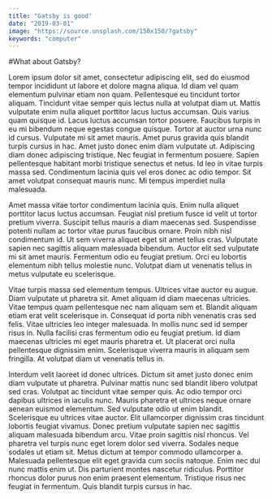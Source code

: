 ```yaml
---
title: "Gatsby is good"
date: "2019-03-01"
image: "https://source.unsplash.com/150x150/?gatsby"
keywords: "computer"
---
```


#What about Gatsby?

Lorem ipsum dolor sit amet, consectetur adipiscing elit, sed do eiusmod tempor incididunt ut labore et dolore magna aliqua. Id diam vel quam elementum pulvinar etiam non quam. Pellentesque eu tincidunt tortor aliquam. Tincidunt vitae semper quis lectus nulla at volutpat diam ut. Mattis vulputate enim nulla aliquet porttitor lacus luctus accumsan. Quis varius quam quisque id. Lacus luctus accumsan tortor posuere. Faucibus turpis in eu mi bibendum neque egestas congue quisque. Tortor at auctor urna nunc id cursus. Vulputate mi sit amet mauris. Amet purus gravida quis blandit turpis cursus in hac. Amet justo donec enim diam vulputate ut. Adipiscing diam donec adipiscing tristique. Nec feugiat in fermentum posuere. Sapien pellentesque habitant morbi tristique senectus et netus. Id leo in vitae turpis massa sed. Condimentum lacinia quis vel eros donec ac odio tempor. Sit amet volutpat consequat mauris nunc. Mi tempus imperdiet nulla malesuada.

Amet massa vitae tortor condimentum lacinia quis. Enim nulla aliquet porttitor lacus luctus accumsan. Feugiat nisl pretium fusce id velit ut tortor pretium viverra. Suscipit tellus mauris a diam maecenas sed. Suspendisse potenti nullam ac tortor vitae purus faucibus ornare. Proin nibh nisl condimentum id. Ut sem viverra aliquet eget sit amet tellus cras. Vulputate sapien nec sagittis aliquam malesuada bibendum. Auctor elit sed vulputate mi sit amet mauris. Fermentum odio eu feugiat pretium. Orci eu lobortis elementum nibh tellus molestie nunc. Volutpat diam ut venenatis tellus in metus vulputate eu scelerisque.

Vitae turpis massa sed elementum tempus. Ultrices vitae auctor eu augue. Diam vulputate ut pharetra sit. Amet aliquam id diam maecenas ultricies. Vitae tempus quam pellentesque nec nam aliquam sem et. Blandit aliquam etiam erat velit scelerisque in. Consequat id porta nibh venenatis cras sed felis. Vitae ultricies leo integer malesuada. In mollis nunc sed id semper risus in. Nulla facilisi cras fermentum odio eu feugiat pretium. Id diam maecenas ultricies mi eget mauris pharetra et. Ut placerat orci nulla pellentesque dignissim enim. Scelerisque viverra mauris in aliquam sem fringilla. At volutpat diam ut venenatis tellus in.

Interdum velit laoreet id donec ultrices. Dictum sit amet justo donec enim diam vulputate ut pharetra. Pulvinar mattis nunc sed blandit libero volutpat sed cras. Volutpat ac tincidunt vitae semper quis. Ac odio tempor orci dapibus ultrices in iaculis nunc. Mauris pharetra et ultrices neque ornare aenean euismod elementum. Sed vulputate odio ut enim blandit. Scelerisque eu ultrices vitae auctor. Elit ullamcorper dignissim cras tincidunt lobortis feugiat vivamus. Donec pretium vulputate sapien nec sagittis aliquam malesuada bibendum arcu. Vitae proin sagittis nisl rhoncus. Vel pharetra vel turpis nunc eget lorem dolor sed viverra. Sodales neque sodales ut etiam sit. Metus dictum at tempor commodo ullamcorper a. Malesuada pellentesque elit eget gravida cum sociis natoque. Enim nec dui nunc mattis enim ut. Dis parturient montes nascetur ridiculus. Porttitor rhoncus dolor purus non enim praesent elementum. Tristique risus nec feugiat in fermentum. Quis blandit turpis cursus in hac.